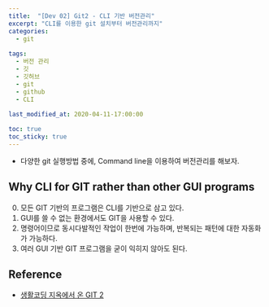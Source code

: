 ```yaml
---
title:  "[Dev 02] Git2 - CLI 기반 버전관리"
excerpt: "CLI를 이용한 git 설치부터 버전관리까지"
categories:
  - git
  
tags:
  - 버전 관리
  - 깃
  - 깃허브
  - git
  - github
  - CLI
  
last_modified_at: 2020-04-11-17:00:00

toc: true
toc_sticky: true
---
```


- 다양한 git 실행방법 중에, Command line을 이용하여 버전관리를 해보자.


## Why CLI for GIT rather than other GUI programs

0. 모든 GIT 기반의 프로그램은 CLI를 기반으로 삼고 있다. 
1. GUI를 쓸 수 없는 환경에서도 GIT을 사용할 수 있다. 
2. 명령어이므로 동시다발적인 작업이 한번에 가능하며, 반복되는 패턴에 대한 자동화가 가능하다. 
3. 여러 GUI 기반 GIT 프로그램을 굳이 익히지 않아도 된다.


## Reference
- [생활코딩 지옥에서 온 GIT 2](https://opentutorials.org/module/3762)
